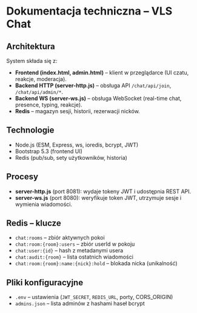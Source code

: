# Dokumentacja techniczna – VLS Chat

## Architektura
System składa się z:
- **Frontend (index.html, admin.html)** – klient w przeglądarce (UI czatu, reakcje, moderacja).
- **Backend HTTP (server-http.js)** – obsługa API `/chat/api/join`, `/chat/api/admin/*`.
- **Backend WS (server-ws.js)** – obsługa WebSocket (real-time chat, presence, typing, reakcje).
- **Redis** – magazyn sesji, historii, rezerwacji nicków.

## Technologie
- Node.js (ESM, Express, ws, ioredis, bcrypt, JWT)
- Bootstrap 5.3 (frontend UI)
- Redis (pub/sub, sety użytkowników, historia)

## Procesy
- **server-http.js** (port 8081): wydaje tokeny JWT i udostępnia REST API.
- **server-ws.js** (port 8080): weryfikuje token JWT, utrzymuje sesje i wymienia wiadomości.

## Redis – klucze
- `chat:rooms` – zbiór aktywnych pokoi
- `chat:room:{room}:users` – zbiór userId w pokoju
- `chat:user:{id}` – hash z metadanymi usera
- `chat:audit:{room}` – lista ostatnich wiadomości
- `chat:room:{room}:name:{nick}:hold` – blokada nicka (unikalność)

## Pliki konfiguracyjne
- `.env` – ustawienia (`JWT_SECRET`, `REDIS_URL`, porty, CORS_ORIGIN)
- `admins.json` – lista adminów z hashami haseł bcrypt

